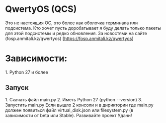 # QwertyOS (QCS)
Это не настоящия ОС, это более как оболочка терминала или подсистема.
Кто хочет пусть доробатывает я буду делать только пакеты для этой подсистемы и редко обновления. За новостями на сайте (fosp.anmitali.kz/qwertyos) [https://fosp.anmitali.kz/qwertyos]
<h1>Зависимости:</h1>
1. Python 27 и более
<h2>Запуск</h2>
1. Скачать файл main.py
2. Иметь Python 27 (python --version)
3. Запустить main.py
Если вышло 2 консоли и в дириктории где main.py должен появиться файл virtual_disk.json или filesystem.py (в зависимости от beta или Stable).
Развивайте проект
Удачи!
